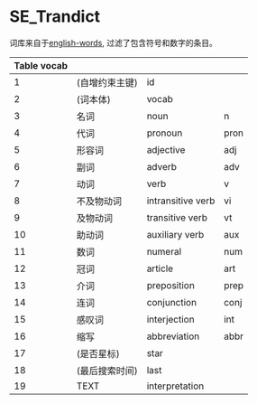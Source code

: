 # SE_Trandict

词库来自于[english-words](https://github.com/dwyl/english-words), 过滤了包含符号和数字的条目。

|Table vocab||||
|-------|------|------|------|
|1|(自增约束主键)|id||
|2|(词本体)|vocab||
|3|名词|noun|n|
|4|代词|pronoun|pron|
|5|形容词|adjective|adj|
|6|副词|adverb|adv|
|7|动词|verb|v|
|8|不及物动词|intransitive verb|vi|
|9|及物动词|transitive verb|vt|
|10|助动词|auxiliary verb|aux|
|11|数词|numeral|num|
|12|冠词|article|art|
|13|介词|preposition|prep|
|14|连词|conjunction|conj|
|15|感叹词|interjection|int|
|16|缩写|abbreviation|abbr|
|17|(是否星标)|star||
|18| (最后搜索时间)|last||
|19| TEXT |interpretation||

